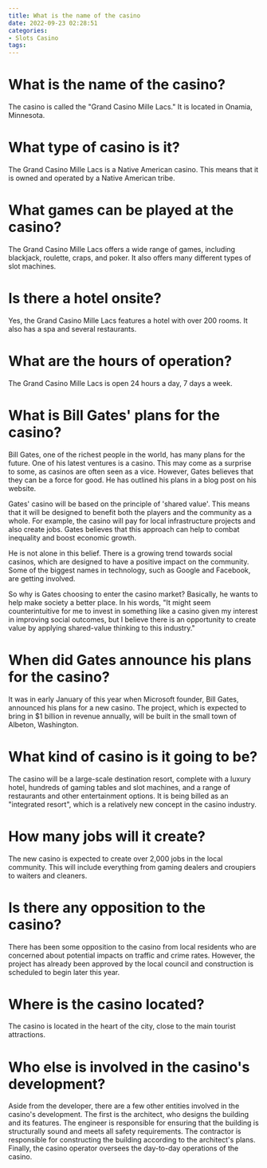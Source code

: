 ```yaml
---
title: What is the name of the casino
date: 2022-09-23 02:28:51
categories:
- Slots Casino
tags:
---
```



#  What is the name of the casino?

The casino is called the "Grand Casino Mille Lacs." It is located in Onamia, Minnesota.

# What type of casino is it?

The Grand Casino Mille Lacs is a Native American casino. This means that it is owned and operated by a Native American tribe.

# What games can be played at the casino?

The Grand Casino Mille Lacs offers a wide range of games, including blackjack, roulette, craps, and poker. It also offers many different types of slot machines.

# Is there a hotel onsite?

Yes, the Grand Casino Mille Lacs features a hotel with over 200 rooms. It also has a spa and several restaurants.

# What are the hours of operation?

The Grand Casino Mille Lacs is open 24 hours a day, 7 days a week.

#  What is Bill Gates' plans for the casino?

Bill Gates, one of the richest people in the world, has many plans for the future. One of his latest ventures is a casino. This may come as a surprise to some, as casinos are often seen as a vice. However, Gates believes that they can be a force for good. He has outlined his plans in a blog post on his website.

Gates' casino will be based on the principle of 'shared value'. This means that it will be designed to benefit both the players and the community as a whole. For example, the casino will pay for local infrastructure projects and also create jobs. Gates believes that this approach can help to combat inequality and boost economic growth.

He is not alone in this belief. There is a growing trend towards social casinos, which are designed to have a positive impact on the community. Some of the biggest names in technology, such as Google and Facebook, are getting involved.

So why is Gates choosing to enter the casino market? Basically, he wants to help make society a better place. In his words, "It might seem counterintuitive for me to invest in something like a casino given my interest in improving social outcomes, but I believe there is an opportunity to create value by applying shared-value thinking to this industry."

#  When did Gates announce his plans for the casino?

It was in early January of this year when Microsoft founder, Bill Gates, announced his plans for a new casino. The project, which is expected to bring in $1 billion in revenue annually, will be built in the small town of Albeton, Washington.

# What kind of casino is it going to be?

The casino will be a large-scale destination resort, complete with a luxury hotel, hundreds of gaming tables and slot machines, and a range of restaurants and other entertainment options. It is being billed as an "integrated resort", which is a relatively new concept in the casino industry.

# How many jobs will it create?

The new casino is expected to create over 2,000 jobs in the local community. This will include everything from gaming dealers and croupiers to waiters and cleaners.

# Is there any opposition to the casino?

There has been some opposition to the casino from local residents who are concerned about potential impacts on traffic and crime rates. However, the project has already been approved by the local council and construction is scheduled to begin later this year.

#  Where is the casino located?

The casino is located in the heart of the city, close to the main tourist attractions.

#  Who else is involved in the casino's development?

Aside from the developer, there are a few other entities involved in the casino's development. The first is the architect, who designs the building and its features. The engineer is responsible for ensuring that the building is structurally sound and meets all safety requirements. The contractor is responsible for constructing the building according to the architect's plans. Finally, the casino operator oversees the day-to-day operations of the casino.
